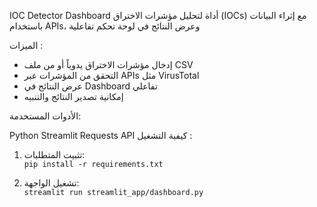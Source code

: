 IOC Detector Dashboard
أداة لتحليل مؤشرات الاختراق (IOCs) 
مع إثراء البيانات باستخدام APIs، وعرض النتائج في لوحة تحكم تفاعلية


الميزات :

- إدخال مؤشرات الاختراق يدوياً أو من ملف CSV
- التحقق من المؤشرات عبر APIs مثل VirusTotal
- عرض النتائج في Dashboard تفاعلي
- إمكانية تصدير النتائج والتنبيه
  
الأدوات المستخدمة:


 Python
 Streamlit
 Requests API
كيفية التشغيل :

1. تثبيت المتطلبات:  
   `pip install -r requirements.txt`

2. تشغيل الواجهة:  
   `streamlit run streamlit_app/dashboard.py`
